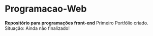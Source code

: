 # Programacao-Web
<b>Repositório para programações front-end</b>
Primeiro Portfólio criado.
<br>
Situação: Ainda não finalizado!
<br>
